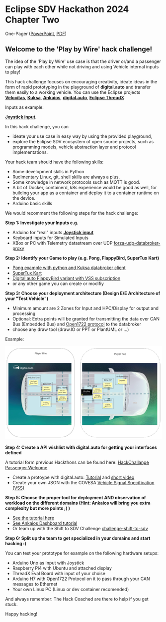 # Eclipse SDV Hackathon 2024 Chapter Two

One-Pager ([PowerPoint](./assets/Eclipse_SDV_Hackathon_Two_2024_PlayByWire_Poster.pptx), [PDF](./assets/Eclipse_SDV_Hackathon_Two_2024_PlayByWire_Poster.pdf))

## Welcome to the 'Play by Wire' hack challenge! 

The idea of the 'Play by Wire' use case is that the driver or/and a passenger can play with each other while not driving and using Vehicle internal inputs to play!

This hack challenge focuses on encouraging creativity, ideate ideas in the form of rapid prototyping in the playground of __digital.auto__ and transfer them easily to a working vehicle. 
You can use the Eclipse projects [__Velocitas__](https://eclipse.dev/velocitas/), [__Kuksa__](https://www.eclipse.org/kuksa/), [__Ankaios__](https://eclipse-ankaios.github.io/ankaios), [__digital.auto__](https://playground.digital.auto/), [__Eclipse ThreadX__](https://github.com/eclipse-threadx/rtos-docs/blob/main/rtos-docs/threadx/index.md)

Inputs as example:

[__Joystick input__](https://docs.sunfounder.com/projects/elite-explorer-kit/en/latest/basic_projects/20_basic_joystick.html#overview).

In this hack challenge, you can
- ideate your use case in easy way by using the provided playground,
- explore the Eclipse SDV ecosystem of open source projects, such as programming models, vehicle abstraction layer and protocol implementations.

Your hack team should have the following skills:
- Some development skills in Python
- Rudimentary Linux, git, shell skills are always a plus. 
- Some knowledge in network protocols such as MQTT is good.
- A bit of Docker, containerd, k8s experience would be good as well, for building your app as a container and deploy it to a container runtime on the device.
- Arduino basic skills

We would recomment the following steps for the hack challenge:

__Step 1: Investigate your Inputs e.g.__
- Arduino for "real" inputs [__Joystick input__](https://docs.sunfounder.com/projects/elite-explorer-kit/en/latest/basic_projects/20_basic_joystick.html#overview)
- Keyboard inputs for Simulated Inputs 
- XBox or PC with Telemetry datastream over UDP [forza-udp-databroker-proxy](https://github.com/Eclipse-SDV-Hackathon-Chapter-Two/forza-udp-databroker-proxy)

__Step 2: Identify your Game to play (e.g. Pong, FlappyBird, SuperTux Kart)__
- [Pong example with python and Kuksa databroker client](https://github.com/Eclipse-SDV-Hackathon-Chapter-Two/kuksa-val-pong)
- [SuperTux Kart](https://github.com/supertuxkart/stk-code)
- [Digital.auto FlappyBird variant with VSS subscription](https://bewebstudio.digitalauto.tech/data/projects/Ld8cAK35pFCw/FlappyBird-Widget-main/index.html)
- or any other game you can create or modifiy

__Step 3: Choose your deployment architecture (Design E/E Architecture of your "Test Vehicle")__
- Minimum amount are 2 Zones for Input and HPC/Display for output and processing
- Optional: Extra points will be granted for transmitting the data over CAN Bus (Embedded Bus) and [Open1722 protocol](https://github.com/COVESA/Open1722) to the databroker
- choose any draw tool (draw.IO or PPT or PlantUML or ...)

Example: 

<img src="assets/exampleEEArch.png" width="800">

__Step 4: Create a API wishlist with digital.auto for getting your interfaces defined__

A tutorial form previous Hackthons can be found here: [HackChallange Passenger Welcome](https://github.com/Eclipse-SDV-Hackathon-BCX/hackchallenge-passenger-welcome/blob/main/docs/step-1-prototyping.md)
- Create a protoype with digital.auto: [Tutorial](https://eclipse.dev/velocitas/docs/tutorials/prototyping/digital_auto/) and [short video](https://drive.google.com/file/d/1qYfakx6E592PWBtPzAc_m_LrmBsvaI9K/view)
- Create your own JSON with the COVESA [Vehicle Signal Specification (VSS)](https://covesa.github.io/vehicle_signal_specification/introduction/)

__Step 5: Choose the proper tool for deployment AND observation of workload on the different domains (Hint: Ankaios will bring you extra complexity but more points ;) )__
- [See the tutorial here](https://github.com/Eclipse-SDV-Hackathon-Accenture/maestro-challenge/blob/main/eclipse-ankaios/README.md)
- [See Ankaios Dashboard tutorial](https://github.com/FelixMoelders/ankaios-dashboard)
- Or team up with the Shift to SDV Challenge [challenge-shift-to-sdv](https://github.com/Eclipse-SDV-Hackathon-Chapter-Two/challenge-shift-to-sdv)

__Step 6: Split up the team to get specialized in your domains and start hacking :)__

You can test your prototype for example on the following hardware setups:
- Arduino Uno as Input with Joystick
- Raspberry Pi4 with Ubuntu and attached display
- ThreadX Eval Board with input of your choise
- Arduino H7 with Open1722 Protocol on it to pass through your CAN messages to Ethernet
- Your own Linux PC (Linux or dev container recomended) 

And always remember: The Hack Coached are there to help if you get stuck.

Happy hacking!
